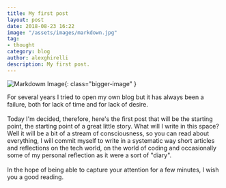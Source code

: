 ```yaml
---
title: My first post
layout: post
date: 2018-08-23 16:22
image: "/assets/images/markdown.jpg"
tag:
- thought
category: blog
author: alexghirelli
description: My first post.
---
```


![Markdowm Image][1]{: class="bigger-image" }

For several years I tried to open my own blog but it has always been a failure, both for lack of time and for lack of desire.
<br/><br/>
Today I'm decided, therefore, here's the first post that will be the starting point, the starting point of a great little story.
What will I write in this space? Well it will be a bit of a stream of consciousness, so you can read about everything, I will commit myself to write in a systematic way short articles and reflections on the tech world, on the world of coding and occasionally some of my personal reflection as it were a sort of "diary".
<br/><br/>
In the hope of being able to capture your attention for a few minutes, I wish you a good reading. 

[1]: http://kune.fr/wp-content/uploads/2013/10/ghost-blog.jpg